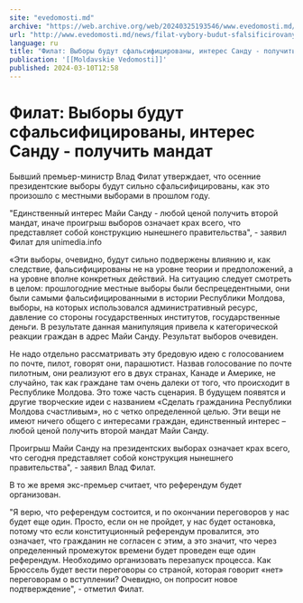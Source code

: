 ```yaml
---
site: "evedomosti.md"
archive: "https://web.archive.org/web/20240325193546/www.evedomosti.md/news/filat-vybory-budut-sfalsificirovany-interes-sandu-poluchit-m"
url: "http://www.evedomosti.md/news/filat-vybory-budut-sfalsificirovany-interes-sandu-poluchit-m"
language: ru
title: "Филат: Выборы будут сфальсифицированы, интерес Санду - получить мандат"
publication: '[[Moldavskie Vedomosti]]'
published: 2024-03-10T12:58
---
```


# Филат: Выборы будут сфальсифицированы, интерес Санду - получить мандат

Бывший премьер-министр Влад Филат утверждает, что осенние президентские выборы будут сильно сфальсифицированы, как это произошло с местными выборами в прошлом году.

"Единственный интерес Майи Санду - любой ценой получить второй мандат, иначе проигрыш выборов означает крах всего, что представляет собой конструкцию нынешнего правительства", - заявил Филат для unimedia.info

«Эти выборы, очевидно, будут сильно подвержены влиянию и, как следствие, фальсифицированы не на уровне теории и предположений, а на уровне вполне конкретных действий. На ситуацию следует смотреть в целом: прошлогодние местные выборы были беспрецедентными, они были самыми фальсифицированными в истории Республики Молдова, выборы, на которых использовался административный ресурс, давление со стороны государственных институтов, государственные деньги. В результате данная манипуляция привела к категорической реакции граждан в адрес Майи Санду. Результат выборов очевиден.

Не надо отдельно рассматривать эту бредовую идею с голосованием по почте, пилот, говорят они, парашютист. Назвав голосование по почте пилотным, они реализуют его в двух странах, Канаде и Америке, не случайно, так как граждане там очень далеки от того, что происходит в Республике Молдова. Это тоже часть сценария. В будущем появятся и другие творческие идеи с названием «Сделать гражданина Республики Молдова счастливым», но с четко определенной целью. Эти вещи не имеют ничего общего с интересами граждан, единственный интерес – любой ценой получить второй мандат Майи Санду.

Проигрыш Майи Санду на президентских выборах означает крах всего, что сегодня представляет собой конструкция нынешнего правительства", - заявил Влад Филат.

В то же время экс-премьер считает, что референдум будет организован.

"Я верю, что референдум состоится, и по окончании переговоров у нас будет еще один. Просто, если он не пройдет, у нас будет остановка, потому что если конституционный референдум провалится, это означает, что гражданин не согласен с этим, а это значит, что через определенный промежуток времени будет проведен еще один референдум. Необходимо организовать перезапуск процесса. Как Брюссель будет вести переговоры со страной, которая говорит «нет» переговорам о вступлении? Очевидно, он попросит новое подтверждение", - отметил Филат.